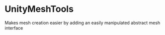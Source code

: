 # UnityMeshTools
Makes mesh creation easier by adding an easily manipulated abstract mesh interface
